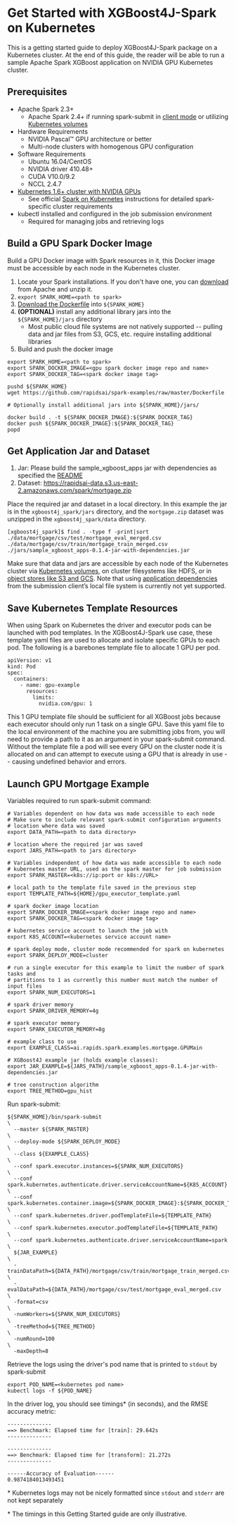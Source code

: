 Get Started with XGBoost4J-Spark on Kubernetes
==============================================
This is a getting started guide to deploy XGBoost4J-Spark package on a Kubernetes cluster. At the end of this guide, the reader will be able to run a sample Apache Spark  XGBoost application on NVIDIA GPU Kubernetes cluster.

Prerequisites
-------------
* Apache Spark 2.3+
    * Apache Spark 2.4+ if running spark-submit in [client mode](https://spark.apache.org/docs/latest/running-on-kubernetes.html#client-mode) or utilizing [Kubernetes volumes](https://spark.apache.org/docs/latest/running-on-kubernetes.html#using-kubernetes-volumes)
* Hardware Requirements
    * NVIDIA Pascal™ GPU architecture or better
    * Multi-node clusters with homogenous GPU configuration
* Software Requirements
    * Ubuntu 16.04/CentOS
    * NVIDIA driver 410.48+
    * CUDA V10.0/9.2
    * NCCL 2.4.7
* [Kubernetes 1.6+ cluster with NVIDIA GPUs](https://docs.nvidia.com/datacenter/kubernetes/index.html)
    * See official [Spark on Kubernetes](https://spark.apache.org/docs/latest/running-on-kubernetes.html#prerequisites) instructions for detailed spark-specific cluster requirements
* kubectl installed and configured in the job submission environment
    * Required for managing jobs and retrieving logs


Build a GPU Spark Docker Image
------------------------------
Build a GPU Docker image with Spark resources in it, this Docker image must be accessible by each node in the Kubernetes cluster.

1. Locate your Spark installations. If you don't have one, you can [download](https://spark.apache.org/downloads.html) from Apache and unzip it.
2. `export SPARK_HOME=<path to spark>`
3. [Download the Dockerfile](https://github.com/rapidsai/spark-examples/Dockerfile) into `${SPARK_HOME}`
4. __(OPTIONAL)__ install any additional library jars into the `${SPARK_HOME}/jars` directory
    * Most public cloud file systems are not natively supported -- pulling data and jar files from S3, GCS, etc. require installing additional libraries
5. Build and push the docker image


```
export SPARK_HOME=<path to spark>
export SPARK_DOCKER_IMAGE=<gpu spark docker image repo and name>
export SPARK_DOCKER_TAG=<spark docker image tag>

pushd ${SPARK_HOME}
wget https://github.com/rapidsai/spark-examples/raw/master/Dockerfile

# Optionally install additional jars into ${SPARK_HOME}/jars/

docker build . -t ${SPARK_DOCKER_IMAGE}:${SPARK_DOCKER_TAG}
docker push ${SPARK_DOCKER_IMAGE}:${SPARK_DOCKER_TAG}
popd
```


Get Application Jar and Dataset
-------------------------------
1. Jar: Please build the sample_xgboost_apps jar with dependencies as specified the [README](https://github.com/rapidsai/spark-examples#example-app-jars)
2. Dataset: https://rapidsai-data.s3.us-east-2.amazonaws.com/spark/mortgage.zip

Place the required jar and dataset in a local directory. In this example the jar is in the `xgboost4j_spark/jars` directory, and the `mortgage.zip` dataset was unzipped in the `xgboost4j_spark/data` directory. 

```
[xgboost4j_spark]$ find . -type f -print|sort
./data/mortgage/csv/test/mortgage_eval_merged.csv
./data/mortgage/csv/train/mortgage_train_merged.csv
./jars/sample_xgboost_apps-0.1.4-jar-with-dependencies.jar
```

Make sure that data and jars are accessible by each node of the Kubernetes cluster via [Kubernetes volumes](https://spark.apache.org/docs/latest/running-on-kubernetes.html#using-kubernetes-volumes), on cluster filesystems like HDFS, or in [object stores like S3 and GCS](https://spark.apache.org/docs/2.3.0/cloud-integration.html). Note that using [application dependencies](https://spark.apache.org/docs/latest/running-on-kubernetes.html#dependency-management) from the submission client’s local file system is currently not yet supported.


Save Kubernetes Template Resources
----------------------------------
When using Spark on Kubernetes the driver and executor pods can be launched with pod templates. In the XGBoost4J-Spark use case, these template yaml files are used to allocate and isolate specific GPUs to each pod. The following is a barebones template file to allocate 1 GPU per pod.

```
apiVersion: v1
kind: Pod
spec:
  containers:
    - name: gpu-example
      resources:
        limits:
          nvidia.com/gpu: 1
```

This 1 GPU template file should be sufficient for all XGBoost jobs because each executor should only run 1 task on a single GPU. Save this yaml file to the local environment of the machine you are submitting jobs from, you will need to provide a path to it as an argument in your spark-submit command. Without the template file a pod will see every GPU on the cluster node it is allocated on and can attempt to execute using a GPU that is already in use -- causing undefined behavior and errors.


Launch GPU Mortgage Example
---------------------------
Variables required to run spark-submit command:

```
# Variables dependent on how data was made accessible to each node
# Make sure to include relevant spark-submit configuration arguments
# location where data was saved
export DATA_PATH=<path to data directory> 

# location where the required jar was saved
export JARS_PATH=<path to jars directory>

# Variables independent of how data was made accessible to each node
# kubernetes master URL, used as the spark master for job submission
export SPARK_MASTER=<k8s://ip:port or k8s://URL>

# local path to the template file saved in the previous step
export TEMPLATE_PATH=${HOME}/gpu_executor_template.yaml

# spark docker image location
export SPARK_DOCKER_IMAGE=<spark docker image repo and name>
export SPARK_DOCKER_TAG=<spark docker image tag>

# kubernetes service account to launch the job with
export K8S_ACCOUNT=<kubernetes service account name>

# spark deploy mode, cluster mode recommended for spark on kubernetes
export SPARK_DEPLOY_MODE=cluster

# run a single executor for this example to limit the number of spark tasks and
# partitions to 1 as currently this number must match the number of input files
export SPARK_NUM_EXECUTORS=1

# spark driver memory
export SPARK_DRIVER_MEMORY=4g

# spark executor memory
export SPARK_EXECUTOR_MEMORY=8g

# example class to use
export EXAMPLE_CLASS=ai.rapids.spark.examples.mortgage.GPUMain

# XGBoost4J example jar (holds example classes):
export JAR_EXAMPLE=${JARS_PATH}/sample_xgboost_apps-0.1.4-jar-with-dependencies.jar

# tree construction algorithm
export TREE_METHOD=gpu_hist
```


Run spark-submit:

```
${SPARK_HOME}/bin/spark-submit                                                          \
  --master ${SPARK_MASTER}                                                              \
  --deploy-mode ${SPARK_DEPLOY_MODE}                                                    \
  --class ${EXAMPLE_CLASS}                                                              \
  --conf spark.executor.instances=${SPARK_NUM_EXECUTORS}                                \
  --conf spark.kubernetes.authenticate.driver.serviceAccountName=${K8S_ACCOUNT}         \
  --conf spark.kubernetes.container.image=${SPARK_DOCKER_IMAGE}:${SPARK_DOCKER_TAG}     \
  --conf spark.kubernetes.driver.podTemplateFile=${TEMPLATE_PATH}                       \
  --conf spark.kubernetes.executor.podTemplateFile=${TEMPLATE_PATH}                     \
  --conf spark.kubernetes.authenticate.driver.serviceAccountName=spark                  \
  ${JAR_EXAMPLE}                                                                        \
  -trainDataPath=${DATA_PATH}/mortgage/csv/train/mortgage_train_merged.csv              \
  -evalDataPath=${DATA_PATH}/mortgage/csv/test/mortgage_eval_merged.csv                 \
  -format=csv                                                                           \
  -numWorkers=${SPARK_NUM_EXECUTORS}                                                    \
  -treeMethod=${TREE_METHOD}                                                            \
  -numRound=100                                                                         \
  -maxDepth=8                                                                   

```

Retrieve the logs using the driver's pod name that is printed to `stdout` by spark-submit 
```
export POD_NAME=<kubernetes pod name>
kubectl logs -f ${POD_NAME}
```

In the driver log, you should see timings* (in seconds), and the RMSE accuracy metric:
```
--------------
==> Benchmark: Elapsed time for [train]: 29.642s
--------------

--------------
==> Benchmark: Elapsed time for [transform]: 21.272s
--------------

------Accuracy of Evaluation------
0.9874184013493451
```

\* Kubernetes logs may not be nicely formatted since `stdout` and `stderr` are not kept separately

\* The timings in this Getting Started guide are only illustrative.

